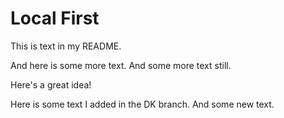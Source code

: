 # Local First

This is text in my README. 

And here is some more text. And some more text still.

Here's a great idea!

Here is some text I added in the DK branch. And some new text.
